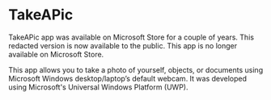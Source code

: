 # TakeAPic
TakeAPic app was available on Microsoft Store for a couple of years. This redacted version is now available to the public. This app is no longer available on Microsoft Store.

This app allows you to take a photo of yourself, objects, or documents using Microsoft Windows desktop/laptop’s default webcam. It was developed using Microsoft's Universal Windows Platform (UWP).
